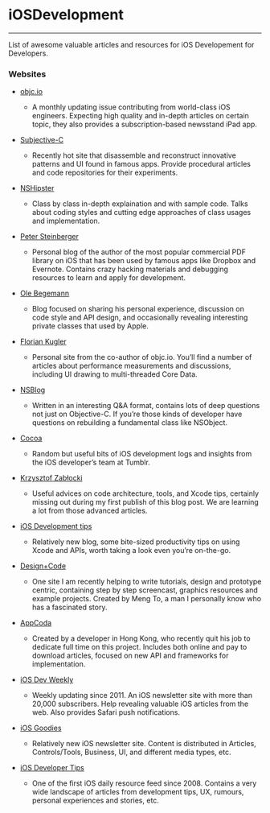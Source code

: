 # iOSDevelopment
---------------

List of awesome valuable articles and resources for iOS Developement for Developers.

### Websites

- [objc.io](http://www.objc.io)
  - A monthly updating issue contributing from world-class iOS engineers. Expecting high quality and in-depth articles on certain topic, they also provides a subscription-based newsstand iPad app.

- [Subjective-C](http://subjc.com)
  - Recently hot site that disassemble and reconstruct innovative patterns and UI found in famous apps. Provide procedural articles and code repositories for their experiments. 

- [NSHipster](http://nshipster.com)
  - Class by class in-depth explaination and with sample code. Talks about coding styles and cutting edge approaches of class usages and implementation. 

- [Peter Steinberger](http://petersteinberger.com)
  - Personal blog of the author of the most popular commercial PDF library on iOS that has been used by famous apps like Dropbox and Evernote. Contains crazy hacking materials and debugging resources to learn and apply for development.

- [Ole Begemann](http://oleb.net)
  -  Blog focused on sharing his personal experience, discussion on code style and API design, and occasionally revealing interesting private classes that used by Apple.

- [Florian Kugler](http://floriankugler.com)
  - Personal site from the co-author of objc.io. You’ll find a number of articles about performance measurements and discussions, including UI drawing to multi-threaded Core Data.

- [NSBlog](https://www.mikeash.com/pyblog/)
  - Written in an interesting Q&A format, contains lots of deep questions not just on Objective-C. If you’re those kinds of developer have questions on rebuilding a fundamental class like NSObject.

- [Cocoa](http://cocoa.tumblr.com)
  - Random but useful bits of iOS development logs and insights from the iOS developer’s team at Tumblr.

- [Krzysztof Zabłocki](http://www.merowing.info)
  -  Useful advices on code architecture, tools, and Xcode tips, certainly missing out during my first publish of this blog post. We are learning a lot from those advanced articles.

- [iOS Development tips](http://iosdevtips.co)
  -  Relatively new blog, some bite-sized productivity tips on using Xcode and APIs, worth taking a look even you’re on-the-go.

- [Design+Code](https://designcode.io)
  - One site I am recently helping to write tutorials, design and prototype centric, containing step by step screencast, graphics resources and example projects. Created by Meng To, a man I personally know who has a fascinated story.

- [AppCoda](http://www.appcoda.com)
  - Created by a developer in Hong Kong, who recently quit his job to dedicate full time on this project. Includes both online and pay to download articles, focused on new API and frameworks for implementation.

- [iOS Dev Weekly](http://iosdevweekly.com)
  - Weekly updating since 2011. An iOS newsletter site with more than 20,000 subscribers. Help revealing valuable iOS articles from the web. Also provides Safari push notifications.

- [iOS Goodies](http://ios-goodies.com)
  - Relatively new iOS newsletter site. Content is distributed in Articles, Controls/Tools, Business, UI, and different media types, etc.

- [iOS Developer Tips](http://iosdevelopertips.com)
  - One of the first iOS daily resource feed since 2008. Contains a very wide landscape of articles from development tips, UX, rumours, personal experiences and stories, etc.



